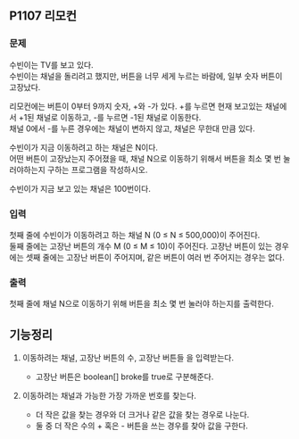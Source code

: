 ## P1107 리모컨

### 문제
수빈이는 TV를 보고 있다.  
수빈이는 채널을 돌리려고 했지만, 버튼을 너무 세게 누르는 바람에, 일부 숫자 버튼이 고장났다.

리모컨에는 버튼이 0부터 9까지 숫자, +와 -가 있다. +를 누르면 현재 보고있는 채널에서 +1된 채널로 이동하고, -를 누르면 -1된 채널로 이동한다.  
채널 0에서 -를 누른 경우에는 채널이 변하지 않고, 채널은 무한대 만큼 있다.

수빈이가 지금 이동하려고 하는 채널은 N이다.   
어떤 버튼이 고장났는지 주어졌을 때, 채널 N으로 이동하기 위해서 버튼을 최소 몇 번 눌러야하는지 구하는 프로그램을 작성하시오.

수빈이가 지금 보고 있는 채널은 100번이다.

### 입력
첫째 줄에 수빈이가 이동하려고 하는 채널 N (0 ≤ N ≤ 500,000)이 주어진다.  
둘째 줄에는 고장난 버튼의 개수 M (0 ≤ M ≤ 10)이 주어진다. 고장난 버튼이 있는 경우에는 셋째 줄에는 고장난 버튼이 주어지며, 같은 버튼이 여러 번 주어지는 경우는 없다.

### 출력
첫째 줄에 채널 N으로 이동하기 위해 버튼을 최소 몇 번 눌러야 하는지를 출력한다.

## 기능정리

1. 이동하려는 채널, 고장난 버튼의 수, 고장난 버튼들 을 입력받는다.
    - 고장난 버튼은 boolean[] broke를 true로 구분해준다.      
      
    
2. 이동하려는 채널과 가능한 가장 가까운 번호를 찾는다.
    - 더 작은 값을 찾는 경우와 더 크거나 같은 값을 찾는 경우로 나눈다.
    - 둘 중 더 작은 수의 + 혹은 - 버튼을 쓰는 경우를 찾아 값을 구한다.